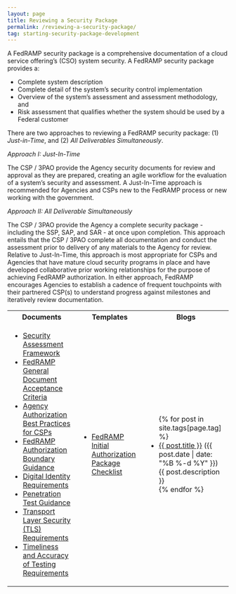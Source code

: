 ```yaml
---
layout: page
title: Reviewing a Security Package 
permalink: /reviewing-a-security-package/
tag: starting-security-package-development
---
```

<p>A FedRAMP security package is a comprehensive documentation of a cloud service offering’s (CSO) system security. A FedRAMP security package provides a: </p>
<ul>
<li>Complete system description</li>
<li>Complete detail of the system’s security control implementation</li>
<li>Overview of the system’s assessment and assessment methodology, and</li>
<li>Risk assessment that qualifies whether the system should be used by a Federal customer</li>
</ul>
<p>There are two approaches to reviewing a FedRAMP security package: (1) <em>Just-in-Time</em>, and (2) 
  <em>All Deliverables Simultaneously</em>.</p> 
<p><em>Approach I: Just-In-Time</em></p>
The CSP / 3PAO provide the Agency security documents for review and approval as they are prepared, creating an agile workflow for the evaluation of a system’s security and assessment. A Just-In-Time approach is recommended for Agencies and CSPs new to the FedRAMP process or new working with the government. 
<p><em>Approach II: All Deliverable Simultaneously</em></p>
<p>The CSP / 3PAO provide the Agency a complete security package - including the SSP, SAP, and SAR -  at once upon completion. This approach entails that the CSP / 3PAO complete all documentation and conduct the assessment prior to delivery of any materials to the Agency for review. Relative to Just-In-Time, this approach is most appropriate for CSPs and Agencies that have mature cloud security programs in place and have developed collaborative prior working relationships for the purpose of achieving FedRAMP authorization.
In either approach, FedRAMP encourages Agencies to establish a cadence of frequent touchpoints with their partnered CSP(s) to understand progress against milestones and iteratively review documentation.</p> 
<table class="usa-table">
<tr>
<th scope="col">Documents</th>
<th scope="col">Templates</th>
<th scope="col">Blogs</th>
</tr>
<td>
<ul>
<li><a href="{{site.baseurl}}/assets/resources/documents/FedRAMP_Security_Assessment_Framework.pdf">Security Assessment Framework</a></li>
<li><a href="{{site.baseurl}}/assets/resources/documents/FedRAMP_General_Document_Acceptance_Criteria.pdf">FedRAMP General Document Acceptance Criteria</a></li>
<li><a href="{{site.baseurl}}/assets/resources/documents/CSP_Agency_Authorization_Best_Practices_for_CSPs.pdf">Agency Authorization Best Practices for CSPs</a></li>
<li><a href="{{site.baseurl}}/assets/resources/documents/CSP_A_FedRAMP_Authorization_Boundary_Guidance.pdf">FedRAMP Authorization Boundary Guidance</a></li>
<li><a href="{{site.baseurl}}/assets/resources/documents/CSP_Digital_Identity_Requirements.pdf">Digital Identity Requirements</a></li>	
<li><a href="{{site.baseurl}}/assets/resources/documents/CSP_Penetration_Test_Guidance.pdf">Penetration Test Guidance</a></li>
<li><a href="{{site.baseurl}}/assets/resources/documents/CSP_TLS_Requirements.pdf">Transport Layer Security (TLS) Requirements</a></li>
<li><a href="{{site.baseurl}}/assets/resources/documents/CSP_Timeliness_and_Accuracy_of_Testing_Requirements.pdf">Timeliness and Accuracy of Testing Requirements</a></li>
</ul>
</td>
<td>
<ul>
<li><a href="{{site.baseurl}}/assets/resources/templates/FedRAMP-Initial-Authorization-Package-Checklist.xls">FedRAMP Initial Authorization Package Checklist</a></li>
</ul>
</td>
<td>
<ul>
{% for post in site.tags[page.tag] %}
  <li><a href="{{ post.url }}">{{ post.title }}</a> ({{ post.date | date: "%B %-d %Y" }})<br>
    {{ post.description }}
  </li>
{% endfor %}
</ul>
</td>
	</table>
